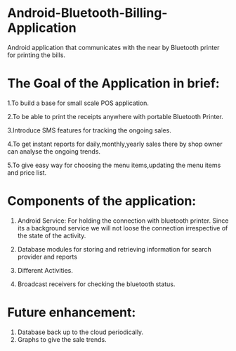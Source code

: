 Android-Bluetooth-Billing-Application
=====================================

Android application that communicates with the near by Bluetooth printer for printing the bills. 



The Goal of the Application in brief:
==========================================

1.To build a base for small scale POS application.

2.To be able to print the receipts anywhere with portable Bluetooth Printer.

3.Introduce SMS features for tracking the ongoing sales.

4.To get instant reports for daily,monthly,yearly sales there by shop owner can analyse the ongoing trends.

5.To give easy way for choosing the menu items,updating the menu items and price list.

Components of the application:
=====================================

1. Android Service: For holding the connection with bluetooth printer. Since its a background service we will not loose the 
   connection irrespective of the state of the activity.
   
2. Database modules for storing and retrieving  information for search provider and reports

3. Different Activities.

4. Broadcast receivers for checking the bluetooth status.


Future enhancement:
===================

1. Database back up to the cloud periodically.
2. Graphs to give the sale trends.



